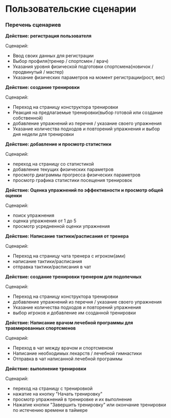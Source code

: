 # Пользовательские сценарии

### Перечень сценариев

**Действие: регистрация пользователя**

Сценарий:
* Ввод своих данных для регистрации
* Выбор профиля(тренер / спортсмен / врач)
* Указания уровня физической подготовки спортсмена(новичок / продвинутый / мастер)
* Указание физических параметров на момент регистрации(рост, вес)


**Действие: создание тренировки**

Сценарий:
* Переход на страницу конструктора тренировки
* Реакция на предлагаемые тренировки(выбор готовой или создание собственной)
* добавление упражнений из перечня / указание своего упражнения
* Указание количества подходов и повторений упражнения и выбор дня недели для тренировки
	

**Действие: добавление и просмотр статистики**

Сценарий:
* переход на страницу со статистикой
* добавление текущих физических параметров
* просмотр диаграммы прогресса физических параметров
* просмотр графика статистики посещения тренировок


**Действие:  Оценка упражнений по эффективности и просмотр общей оценки**

Сценарий:
* поиск упражнения
* оценка упражнения от 1 до 5
* просмотр усредненной оценки упражнения


**Действие: Написание тактики/расписания от тренера**

Сценарий:
* Переход на страницу чата тренера с игроком(ами)
* написание тактики/расписания
* отправка тактики/расписания в чат


**Действие: создание тренировки тренером для подопечных**

Сценарий:
* Переход на страницу конструктора тренировки
* добавление упражнений из перечня / указание своего упражнения
* Указание количества подходов и повторений упражнения
* выбор игроков и добавление им созданной тренировки


**Действие: Написание врачом лечебной программы для травмированных спортсменов**

Сценарий:
* Переход в чат между врачом и спортсменом
* Написание необходимых лекарств / лечебной гимнастики
* Отправка в чат написанной лечебной программы
	
	
**Действие: выполнение тренировки**

Сценарий:
* переход на страницу с тренировкой
* нажатие на кнопку "Начать тренировку"
* просмотр упражнений в тренировке и их выполнение
* Нажатие кнопки "Завершить тренировку" или окончание тренировки по истечению времени в таймере
